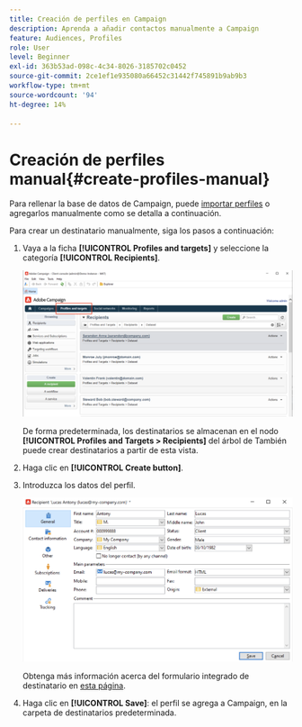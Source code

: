 ```yaml
---
title: Creación de perfiles en Campaign
description: Aprenda a añadir contactos manualmente a Campaign
feature: Audiences, Profiles
role: User
level: Beginner
exl-id: 363b53ad-098c-4c34-8026-3185702c0452
source-git-commit: 2ce1ef1e935080a66452c31442f745891b9ab9b3
workflow-type: tm+mt
source-wordcount: '94'
ht-degree: 14%

---
```


# Creación de perfiles manual{#create-profiles-manual}

Para rellenar la base de datos de Campaign, puede [importar perfiles](import-profiles.md) o agregarlos manualmente como se detalla a continuación.

Para crear un destinatario manualmente, siga los pasos a continuación:

1. Vaya a la ficha **[!UICONTROL Profiles and targets]** y seleccione la categoría **[!UICONTROL Recipients]**.

   ![](assets/profiles-and-targets.png)

   De forma predeterminada, los destinatarios se almacenan en el nodo **[!UICONTROL Profiles and Targets > Recipients]** del árbol de También puede crear destinatarios a partir de esta vista.

1. Haga clic en **[!UICONTROL Create button]**.
1. Introduzca los datos del perfil.

   ![](assets/new-recipient.png)

   Obtenga más información acerca del formulario integrado de destinatario en [esta página](view-profiles.md#edit-a-profiles).

1. Haga clic en **[!UICONTROL Save]**: el perfil se agrega a Campaign, en la carpeta de destinatarios predeterminada.
